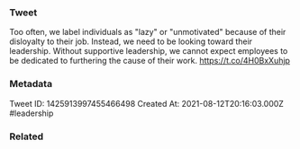 ### Tweet
Too often, we label individuals as "lazy" or "unmotivated" because of their disloyalty to their job. Instead, we need to be looking toward their leadership. Without supportive leadership, we cannot expect employees to be dedicated to furthering the cause of their work. https://t.co/4H0BxXuhjp

### Metadata
Tweet ID: 1425913997455466498
Created At: 2021-08-12T20:16:03.000Z
#leadership

### Related

